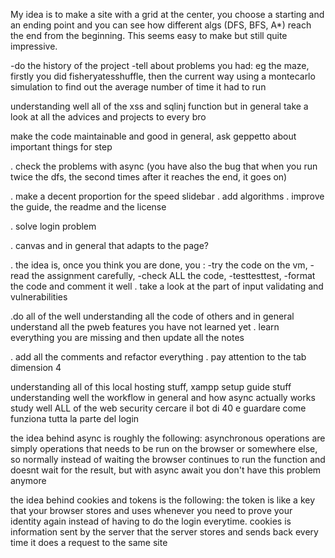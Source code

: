 My idea is to make a site with a grid at the center, you choose a starting and an ending point and you can see how different algs (DFS, BFS, A*) reach the end from the beginning. This seems easy to make but still quite impressive.

-do the history of the project
-tell about problems you had: eg the maze, firstly you did fisheryatesshuffle, then the current way using a montecarlo simulation to find out the average number of time it had to run 

understanding well all of the xss and sqlinj function but in general take a look at all the advices and projects to every bro   

make the code maintainable and good in general, ask geppetto about important things for step


. check the problems with async
(you have also the bug that when you run twice the dfs, the second times after it reaches the end, it goes on)

. make a decent proportion for the speed slidebar
. add algorithms 
. improve the guide, the readme and the license

. solve login problem

. canvas and in general that adapts to the page? 

. the idea is, once you think you are done, you : -try the code on the vm, -read the assignment carefully, -check ALL the code, -testtesttest, -format the code and comment it well
. take a look at the part of input validating and vulnerabilities


.do all of the well understanding all the code of others and in general understand all the pweb features you have not learned yet
. learn everything you are missing and then update all the notes


. add all the comments and refactor everything
. pay attention to the tab dimension 4

understanding all of this local hosting stuff, xampp setup guide stuff
understanding well the workflow in general and how async actually works
study well ALL of the web security
cercare il bot di 40 e guardare come funziona tutta la parte del login


the idea behind async is roughly the following: 
asynchronous operations are simply operations that needs to be run on the browser or somewhere else, so normally instead of waiting the browser continues to run the function and doesnt wait for the result, but with async await you don't have this problem anymore

the idea behind cookies and tokens is the following: 
the token is like a key that your browser stores and uses whenever you need to prove your identity again instead of having to do the login everytime. cookies is information sent by the server that the server stores and sends back every time it does a request to the same site




